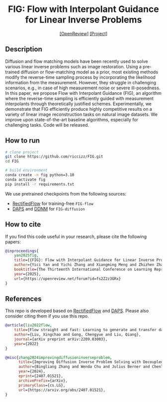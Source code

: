 <div align="center">

# FIG: Flow with Interpolant Guidance for Linear Inverse Problems

[[OpenReview]](https://openreview.net/forum?id=fs2Z2z3GRx)
[[Project]](https://riccizz.github.io/FIG/)

</div>

## Description

Diffusion and flow matching models have been recently used to solve various linear inverse problems such as image restoration. Using a pre-trained diffusion or flow-matching model as a prior, most existing methods modify the reverse-time sampling process by incorporating the likelihood information from the measurement. However, they struggle in challenging scenarios, e.g., in case of high measurement noise or severe ill-posedness. In this paper, we propose Flow with Interpolant Guidance (FIG), an algorithm where the reverse-time sampling is efficiently guided with measurement interpolants through theoretically justified schemes. Experimentally, we demonstrate that FIG efficiently produce highly competitive results on a variety of linear image reconstruction tasks on natural image datasets. We improve upon state-of-the-art baseline algorithms, especially for challenging tasks. Code will be released.

<!-- <table align="center">
  <tr>
    <td align="center"><img src="assets/true_traj.gif" width="250"/></td>
    <td align="center"><img src="assets/rf_traj.gif" width="250"/></td>
    <td align="center"><img src="assets/hrf_traj.gif" width="250"/></td>
  </tr>
  <tr>
    <td align="center">Linear Interpolation</td>
    <td align="center">Rectified Flow</td>
    <td align="center">Hierarchical Rectified Flow (ours)</td>
  </tr>
</table> -->


## How to run

```bash
# clone project
git clone https://github.com/riccizz/FIG.git
cd FIG

# build environment
conda create -n fig python=3.10
conda activate fig
pip install -r requirements.txt

```

We use pretrained checkpoints from the following sources:

- [RectifiedFlow](https://github.com/gnobitab/RectifiedFlow) for training-free `FIG-flow`
- [DAPS](https://github.com/zhangbingliang2019/DAPS) and [DDNM](https://github.com/wyhuai/DDNM) for `FIG-diffusion`


## How to cite

If you find this code useful in your research, please cite the following papers:

```bibtex
@inproceedings{
    yan2025fig,
    title={{FIG}: Flow with Interpolant Guidance for Linear Inverse Problems},
    author={Yici Yan and Yichi Zhang and Xiangming Meng and Zhizhen Zhao},
    booktitle={The Thirteenth International Conference on Learning Representations},
    year={2025},
    url={https://openreview.net/forum?id=fs2Z2z3GRx}
}
```


## References

This repo is developed based on [RectifiedFlow](https://github.com/gnobitab/RectifiedFlow) and [DAPS](https://github.com/zhangbingliang2019/DAPS). Please also consider citing them if you use this repo. 

```bibtex
@article{liu2022flow,
    title={Flow straight and fast: Learning to generate and transfer data with rectified flow},
    author={Liu, Xingchao and Gong, Chengyue and Liu, Qiang},
    journal={arXiv preprint arXiv:2209.03003},
    year={2022}
}

@misc{zhang2024improvingdiffusioninverseproblem,
      title={Improving Diffusion Inverse Problem Solving with Decoupled Noise Annealing}, 
      author={Bingliang Zhang and Wenda Chu and Julius Berner and Chenlin Meng and Anima Anandkumar and Yang Song},
      year={2024},
      eprint={2407.01521},
      archivePrefix={arXiv},
      primaryClass={cs.LG},
      url={https://arxiv.org/abs/2407.01521}, 
}
```